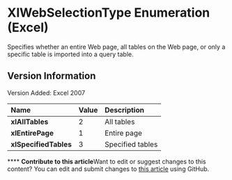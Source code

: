 
# XlWebSelectionType Enumeration (Excel)

Specifies whether an entire Web page, all tables on the Web page, or only a specific table is imported into a query table.


## Version Information

Version Added: Excel 2007 



|**Name**|**Value**|**Description**|
|:-----|:-----|:-----|
| **xlAllTables**|2|All tables|
| **xlEntirePage**|1|Entire page|
| **xlSpecifiedTables**|3|Specified tables|

****   **Contribute to this article**Want to edit or suggest changes to this content? You can edit and submit changes to  [this article](https://github.com/jhershey00/VBA_Excel_Test/OpenXMLCon/articles/8624f03a-6192-a783-307a-6bd16e479866.md) using GitHub.


